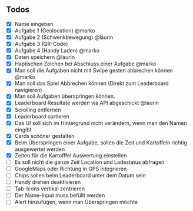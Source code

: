 ## Todos
- [x] Name eingeben
- [x] Aufgabe 1 (Geolocation) @marko
- [x] Aufgabe 2 (Schwenkbewegung) @laurin
- [x] Aufgabe 3 (QR-Code)
- [x] Aufgabe 4 (Handy Laden) @marko
- [x] Daten speichern @laurin
- [x] Haptischen Zeichen bei Abschluss einer Aufgabe @marko
- [x] Man soll die Aufgaben nicht mit Swipe gesten abbrechen können @marko
- [x] Man soll das Spiel Abbrechen können (Direkt zum Leaderboard navigieren) 
- [x] Man soll Aufgaben überspringen können.
- [x] Leaderboard Resultate werden via API abgeschickt @laurin
- [x] Scrolling entfernen 
- [x] Leaderboard sortieren
- [x] Das UI soll sich im Hintergrund nicht verändern, wenn man den Namen eingibt
- [x] Cards schöner gestalten
- [x] Beim Überspringen einer Aufgabe, sollen die Zeit und Kartoffeln richtig ausgewertet werden
- [x] Zeiten für die Kartofffel Auswertung einstellen
- [ ] Es soll nicht die ganze Zeit Location und Ladestatus abfragen
- [ ] GoogleMaps oder Richtung in GPS integrieren
- [ ] Chips sollen beim Leaderboard unter dem Datum sein
- [ ] Handy drehen deaktivieren
- [ ] Tab-Icons vertikal zentrieren
- [ ] Der Name-Input muss befüllt werden
- [ ] Alert hinzufügen, wenn man Überspringen möchte
